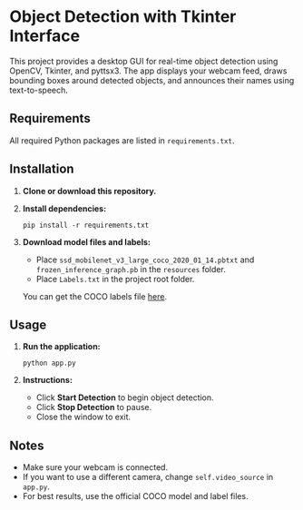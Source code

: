 # Object Detection with Tkinter Interface

This project provides a desktop GUI for real-time object detection using OpenCV, Tkinter, and pyttsx3. The app displays your webcam feed, draws bounding boxes around detected objects, and announces their names using text-to-speech.

## Requirements

All required Python packages are listed in `requirements.txt`.

## Installation

1. **Clone or download this repository.**

2. **Install dependencies:**
   ```
   pip install -r requirements.txt
   ```

3. **Download model files and labels:**
   - Place `ssd_mobilenet_v3_large_coco_2020_01_14.pbtxt` and `frozen_inference_graph.pb` in the `resources` folder.
   - Place `Labels.txt` in the project root folder.

   You can get the COCO labels file [here](https://github.com/amikelive/coco-labels/blob/master/coco-labels-paper.txt).

## Usage

1. **Run the application:**
   ```
   python app.py
   ```

2. **Instructions:**
   - Click **Start Detection** to begin object detection.
   - Click **Stop Detection** to pause.
   - Close the window to exit.

## Notes

- Make sure your webcam is connected.
- If you want to use a different camera, change `self.video_source` in `app.py`.
- For best results, use the official COCO model and label files.